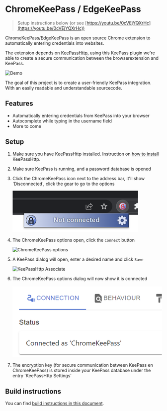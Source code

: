 # ChromeKeePass / EdgeKeePass

> Setup instructions below (or see [https://youtu.be/0cVEjYQXrHc](https://youtu.be/0cVEjYQXrHc))

ChromeKeePass/EdgeKeePass is an open source Chrome extension to automatically entering credentials into websites.

The extension depends on [KeePassHttp](https://github.com/pfn/keepasshttp), using this KeePass plugin we're able to create a secure communication between the browserextension and KeePass.

![Demo](Documents/Images/DemoMicrosoft.gif)

The goal of this project is to create a user-friendly KeePass integration. With an easily readable and understandable sourcecode.

## Features

- Automatically entering credentials from KeePass into your browser
- Autocomplete while typing in the username field
- More to come

## Setup

1. Make sure you have KeePassHttp installed. Instruction on [how to install](Documents/Manuals/KeePassHttp%20installation.md) KeePassHttp.

2. Make sure KeePass is running, and a password database is opened

3. Click the ChromeKeePass icon next to the address bar, it'll show 'Disconnected', click the gear to go to the options

   ![ChromeKeePass Popup](Documents/Images/CKPPopup.png)

4. The ChromeKeePass options open, click the `Connect` button

   ![ChromeKeePass options](Documents/Images/CKPOptions.png)

5. A KeePass dialog will open, enter a desired name and click `Save`

   ![KeePassHttp Associate](Documents/Images/CKPAssociation.png)

6. The ChromeKeePass options dialog will now show it is connected

   ![ChromeKeePass Connected](Documents/Images/CKPOptionsConnected.png)

7. The encryption key (for secure communication between KeePass en ChromeKeePass) is stored inside your KeePass database under the entry 'KeePassHttp Settings'

## Build instructions

You can find [build instructions in this document](Documents/Manuals/Buildinstructions.md).
